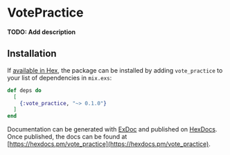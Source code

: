 # VotePractice

**TODO: Add description**

## Installation

If [available in Hex](https://hex.pm/docs/publish), the package can be installed
by adding `vote_practice` to your list of dependencies in `mix.exs`:

```elixir
def deps do
  [
    {:vote_practice, "~> 0.1.0"}
  ]
end
```

Documentation can be generated with [ExDoc](https://github.com/elixir-lang/ex_doc)
and published on [HexDocs](https://hexdocs.pm). Once published, the docs can
be found at [https://hexdocs.pm/vote_practice](https://hexdocs.pm/vote_practice).


